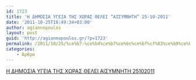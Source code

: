 ```yaml
---
id: 1723
title: 'Η ΔΗΜΟΣΙΑ ΥΓΕΙΑ ΤΗΣ ΧΩΡΑΣ ΘΕΛΕΙ “ΑΙΣΥΜΝΗΤΗ” 25-10-2011'
date: '2011-10-25T18:49:34+03:00'
author: agiannopoulos
layout: post
guid: 'http://agiannopoulos.gr/?p=1723'
permalink: /2011/10/25/%ce%b7-%ce%b4%ce%b7%ce%bc%ce%bf%cf%83%ce%b9%ce%b1-%cf%85%ce%b3%ce%b5%ce%b9%ce%b1-%cf%84%ce%b7%cf%83-%cf%87%cf%89%cf%81%ce%b1%cf%83-%ce%b8%ce%b5%ce%bb%ce%b5%ce%b9-%ce%b1%ce%b9%cf%83%cf%85%ce%bc%ce%bd/
categories:
    - Άρθρα
---
```


[Η ΔΗΜΟΣΙΑ ΥΓΕΙΑ ΤΗΣ ΧΩΡΑΣ ΘΕΛΕΙ ΑΙΣΥΜΝΗΤΗ 25102011](/wp-content/uploads/2012/04/ceb7-ceb4ceb7cebccebfcf83ceb9ceb1-cf85ceb3ceb5ceb9ceb1-cf84ceb7cf83-cf87cf89cf81ceb1cf83-ceb8ceb5cebbceb5ceb9-ceb1ceb9cf83cf85cebccebd.doc)